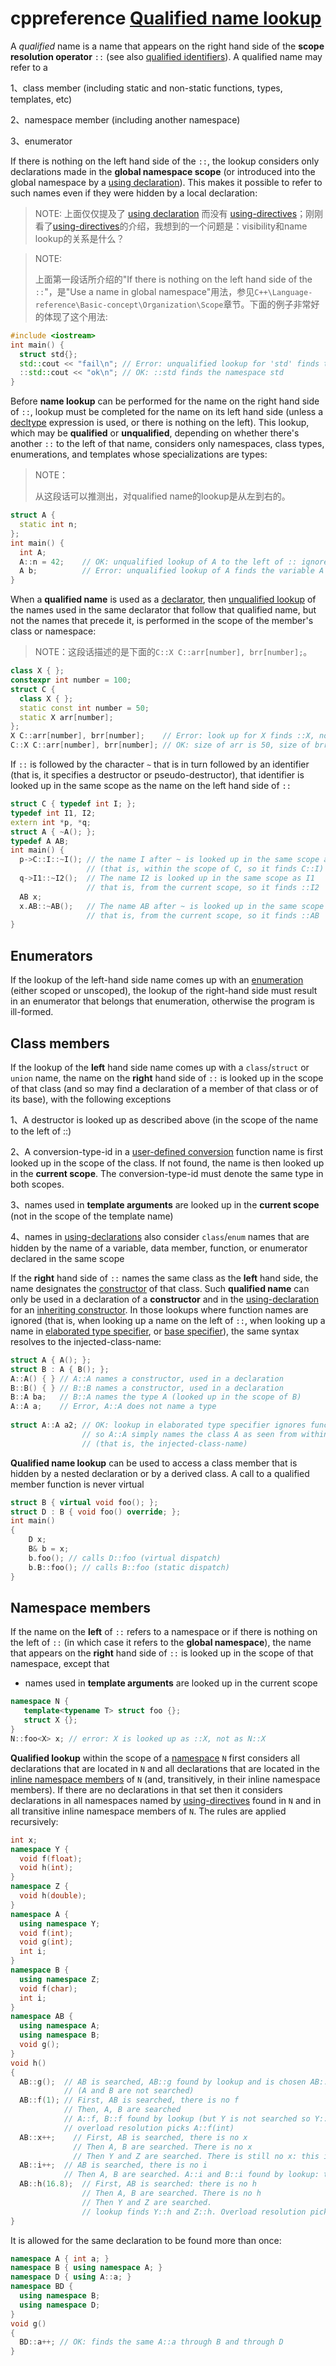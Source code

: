 # cppreference [Qualified name lookup](https://en.cppreference.com/w/cpp/language/qualified_lookup)

A *qualified* name is a name that appears on the right hand side of the **scope resolution operator** `::` (see also [qualified identifiers](https://en.cppreference.com/w/cpp/language/identifiers#Qualified_identifiers)). A qualified name may refer to a

1、class member (including static and non-static functions, types, templates, etc)

2、namespace member (including another namespace)

3、enumerator

If there is nothing on the left hand side of the `::`, the lookup considers only declarations made in the **global namespace scope** (or introduced into the global namespace by a [using declaration](https://en.cppreference.com/w/cpp/language/namespace)). This makes it possible to refer to such names even if they were hidden by a local declaration:

> NOTE: 上面仅仅提及了 [using declaration](https://en.cppreference.com/w/cpp/language/namespace) 而没有 [using-directives](https://en.cppreference.com/w/cpp/language/namespace)；刚刚看了[using-directives](https://en.cppreference.com/w/cpp/language/namespace)的介绍，我想到的一个问题是：visibility和name lookup的关系是什么？

> NOTE: 
>
> 上面第一段话所介绍的"If there is nothing on the left hand side of the `::`"，是"Use a name in global namespace"用法，参见`C++\Language-reference\Basic-concept\Organization\Scope`章节。下面的例子非常好的体现了这个用法: 

```cpp
#include <iostream>
int main() {
  struct std{};
  std::cout << "fail\n"; // Error: unqualified lookup for 'std' finds the struct
  ::std::cout << "ok\n"; // OK: ::std finds the namespace std
}
```



Before **name lookup** can be performed for the name on the right hand side of `::`, lookup must be completed for the name on its left hand side (unless a [decltype](https://en.cppreference.com/w/cpp/language/decltype) expression is used, or there is nothing on the left). This lookup, which may be **qualified** or **unqualified**, depending on whether there's another `::` to the left of that name, considers only namespaces, class types, enumerations, and templates whose specializations are types:

> NOTE：
>
> 从这段话可以推测出，对qualified name的lookup是从左到右的。

```cpp
struct A {
  static int n;
};
int main() {
  int A;
  A::n = 42;    // OK: unqualified lookup of A to the left of :: ignores the variable
  A b;          // Error: unqualified lookup of A finds the variable A
}
```

When a **qualified name** is used as a [declarator](https://en.cppreference.com/w/cpp/language/declarations), then [unqualified lookup](https://en.cppreference.com/w/cpp/language/unqualified_lookup) of the names used in the same declarator that follow that qualified name, but not the names that precede it, is performed in the scope of the member's class or namespace:

> NOTE：这段话描述的是下面的`C::X C::arr[number], brr[number];`。

```cpp
class X { };
constexpr int number = 100;
struct C {
  class X { };
  static const int number = 50;
  static X arr[number];
};
X C::arr[number], brr[number];    // Error: look up for X finds ::X, not C::X
C::X C::arr[number], brr[number]; // OK: size of arr is 50, size of brr is 100
```

If `::` is followed by the character `~` that is in turn followed by an identifier (that is, it specifies a destructor or pseudo-destructor), that identifier is looked up in the same scope as the name on the left hand side of `::`

```cpp
struct C { typedef int I; };
typedef int I1, I2;
extern int *p, *q;
struct A { ~A(); };
typedef A AB;
int main() {
  p->C::I::~I(); // the name I after ~ is looked up in the same scope as I before ::
                 // (that is, within the scope of C, so it finds C::I)
  q->I1::~I2();  // The name I2 is looked up in the same scope as I1
                 // that is, from the current scope, so it finds ::I2
  AB x;
  x.AB::~AB();   // The name AB after ~ is looked up in the same scope as AB before ::
                 // that is, from the current scope, so it finds ::AB
}
```

## Enumerators

If the lookup of the left-hand side name comes up with an [enumeration](https://en.cppreference.com/w/cpp/language/enum) (either scoped or unscoped), the lookup of the right-hand side must result in an enumerator that belongs that enumeration, otherwise the program is ill-formed.

## Class members

If the lookup of the **left** hand side name comes up with a `class`/`struct` or `union` name, the name on the **right** hand side of `::` is looked up in the scope of that class (and so may find a declaration of a member of that class or of its base), with the following exceptions

1、A destructor is looked up as described above (in the scope of the name to the left of ::)

2、A conversion-type-id in a [user-defined conversion](https://en.cppreference.com/w/cpp/language/cast_operator) function name is first looked up in the scope of the class. If not found, the name is then looked up in the **current scope**. The conversion-type-id must denote the same type in both scopes.

3、names used in **template arguments** are looked up in the **current scope** (not in the scope of the template name)

4、names in [using-declarations](https://en.cppreference.com/w/cpp/language/namespace) also consider `class`/`enum` names that are hidden by the name of a variable, data member, function, or enumerator declared in the same scope

If the **right** hand side of `::` names the same class as the **left** hand side, the name designates the [constructor](https://en.cppreference.com/w/cpp/language/constructor) of that class. Such **qualified name** can only be used in a declaration of a **constructor** and in the [using-declaration](https://en.cppreference.com/w/cpp/language/using_declaration) for an [inheriting constructor](https://en.cppreference.com/w/cpp/language/using_declaration#Inheriting_constructors). In those lookups where function names are ignored (that is, when looking up a name on the left of `::`, when looking up a name in [elaborated type specifier](https://en.cppreference.com/w/cpp/language/elaborated_type_specifier), or [base specifier](https://en.cppreference.com/w/cpp/language/derived_class)), the same syntax resolves to the injected-class-name:

```cpp
struct A { A(); };
struct B : A { B(); };
A::A() { } // A::A names a constructor, used in a declaration
B::B() { } // B::B names a constructor, used in a declaration
B::A ba;   // B::A names the type A (looked up in the scope of B)
A::A a;    // Error, A::A does not name a type
 
struct A::A a2; // OK: lookup in elaborated type specifier ignores functions
                // so A::A simply names the class A as seen from within the scope of A
                // (that is, the injected-class-name)
```

**Qualified name lookup** can be used to access a class member that is hidden by a nested declaration or by a derived class. A call to a qualified member function is never virtual

```cpp
struct B { virtual void foo(); };
struct D : B { void foo() override; };
int main()
{
    D x;
    B& b = x;
    b.foo(); // calls D::foo (virtual dispatch)
    b.B::foo(); // calls B::foo (static dispatch)
}
```

## Namespace members

If the name on the **left** of `::` refers to a namespace or if there is nothing on the left of `::` (in which case it refers to the **global namespace**), the name that appears on the **right** hand side of `::` is looked up in the scope of that namespace, except that

- names used in **template arguments** are looked up in the current scope

```cpp
namespace N {
   template<typename T> struct foo {};
   struct X {};
}
N::foo<X> x; // error: X is looked up as ::X, not as N::X
```

**Qualified lookup** within the scope of a [namespace](https://en.cppreference.com/w/cpp/language/namespace) `N` first considers all declarations that are located in `N` and all declarations that are located in the [inline namespace members](https://en.cppreference.com/w/cpp/language/namespace#Inline_namespaces) of `N` (and, transitively, in their inline namespace members). If there are no declarations in that set then it considers declarations in all namespaces named by [using-directives](https://en.cppreference.com/w/cpp/language/namespace#Using-directives) found in `N` and in all transitive inline namespace members of `N`. The rules are applied recursively:

```cpp
int x;
namespace Y {
  void f(float);
  void h(int);
}
namespace Z {
  void h(double);
}
namespace A {
  using namespace Y;
  void f(int);
  void g(int);
  int i;
}
namespace B {
  using namespace Z;
  void f(char);
  int i;
}
namespace AB {
  using namespace A;
  using namespace B;
  void g();
}
void h()
{
  AB::g();  // AB is searched, AB::g found by lookup and is chosen AB::g(void)
            // (A and B are not searched)
  AB::f(1); // First, AB is searched, there is no f
            // Then, A, B are searched
            // A::f, B::f found by lookup (but Y is not searched so Y::f is not considered)
            // overload resolution picks A::f(int)
  AB::x++;    // First, AB is searched, there is no x
              // Then A, B are searched. There is no x
              // Then Y and Z are searched. There is still no x: this is an error
  AB::i++;  // AB is searched, there is no i
            // Then A, B are searched. A::i and B::i found by lookup: this is an error
  AB::h(16.8);  // First, AB is searched: there is no h
                // Then A, B are searched. There is no h
                // Then Y and Z are searched.
                // lookup finds Y::h and Z::h. Overload resolution picks Z::h(double)
}
```

It is allowed for the same declaration to be found more than once:

```cpp
namespace A { int a; }
namespace B { using namespace A; }
namespace D { using A::a; }
namespace BD {
  using namespace B;
  using namespace D;
}
void g()
{
  BD::a++; // OK: finds the same A::a through B and through D
}
```

